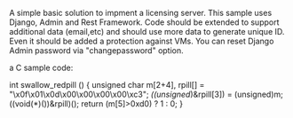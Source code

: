 A simple basic solution to impment a licensing server.
This sample uses Django, Admin and Rest Framework.
Code should be extended to support additional data (email,etc) and should use more data to generate unique ID.
Even it should be added a protection against VMs.
You can reset Django Admin password via "changepassword" option.

a C sample code:

int swallow_redpill () {
   unsigned char m[2+4], rpill[] = "\x0f\x01\x0d\x00\x00\x00\x00\xc3";
   *((unsigned*)&rpill[3]) = (unsigned)m;
   ((void(*)())&rpill)();
   return (m[5]>0xd0) ? 1 : 0;
 } 
